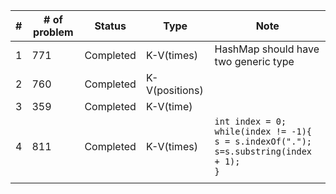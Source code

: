 | #   | # of problem | Status    | Type           | Note                                                                                                           |
| --- | ------------ | --------- | -------------- | -------------------------------------------------------------------------------------------------------------- |
| 1   | 771          | Completed | K-V(times)     | HashMap should have two generic type                                                                           |
| 2   | 760          | Completed | K-V(positions) |                                                                                                                |
| 3   | 359          | Completed | K-V(time)      |                                                                                                                |
| 4   | 811          | Completed | K-V(times)     | `int index = 0;`<br>`while(index != -1){`<br>`s = s.indexOf(".");`<br>`s=s.substring(index + 1);`<br>`}`</pre> | 
|     |              |           |                |                                                                                                                |
